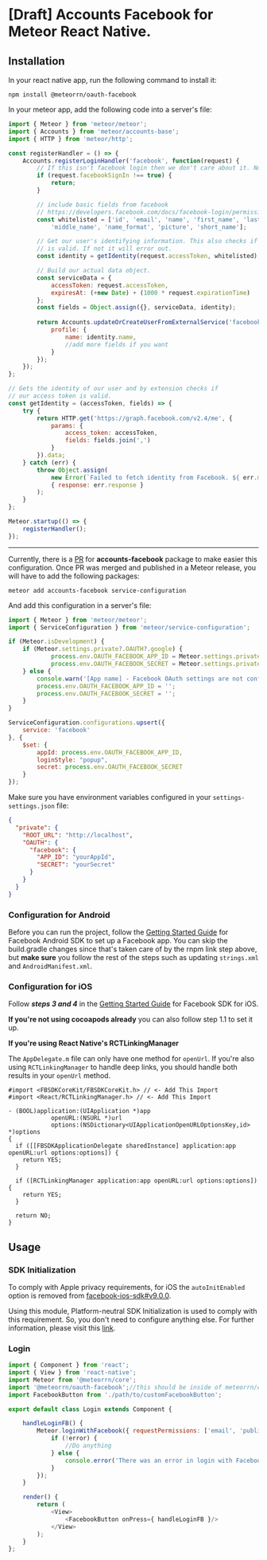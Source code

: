 # [Draft] Accounts Facebook for Meteor React Native.

## Installation

In your react native app, run the following command to install it:

```shell
npm install @meteorrn/oauth-facebook
```

In your meteor app, add the following code into a server's file:

```js
import { Meteor } from 'meteor/meteor';
import { Accounts } from 'meteor/accounts-base';
import { HTTP } from 'meteor/http';

const registerHandler = () => {
	Accounts.registerLoginHandler('facebook', function(request) {
		// If this isn't facebook login then we don't care about it. No need to proceed.
		if (request.facebookSignIn !== true) {
			return;
		}

		// include basic fields from facebook
		// https://developers.facebook.com/docs/facebook-login/permissions/
		const whitelisted = ['id', 'email', 'name', 'first_name', 'last_name',
			'middle_name', 'name_format', 'picture', 'short_name'];

		// Get our user's identifying information. This also checks if the accessToken
		// is valid. If not it will error out.
		const identity = getIdentity(request.accessToken, whitelisted);

		// Build our actual data object.
		const serviceData = {
			accessToken: request.accessToken,
			expiresAt: (+new Date) + (1000 * request.expirationTime)
		};
		const fields = Object.assign({}, serviceData, identity);
		
		return Accounts.updateOrCreateUserFromExternalService('facebook', { ...fields }, {
			profile: {
				name: identity.name,
				//add more fields if you want
			}
		});
	});
};

// Gets the identity of our user and by extension checks if
// our access token is valid.
const getIdentity = (accessToken, fields) => {
	try {
		return HTTP.get('https://graph.facebook.com/v2.4/me', {
			params: {
				access_token: accessToken,
				fields: fields.join(',')
			}
		}).data;
	} catch (err) {
		throw Object.assign(
			new Error(`Failed to fetch identity from Facebook. ${ err.message }`),
			{ response: err.response }
		);
	}
};

Meteor.startup(() => {
	registerHandler();
});

```

____

Currently, there is a [PR](https://github.com/meteor/meteor/pull/11603) for **accounts-facebook** package to make easier
this configuration. Once PR was merged and
published in a Meteor release, you will have to add the following packages:

```shell
meteor add accounts-facebook service-configuration
```

And add this configuration in a server's file:

```js
import { Meteor } from 'meteor/meteor';
import { ServiceConfiguration } from 'meteor/service-configuration';

if (Meteor.isDevelopment) {
	if (Meteor.settings.private?.OAUTH?.google) {
			process.env.OAUTH_FACEBOOK_APP_ID = Meteor.settings.private.OAUTH.facebook.APP_ID;
			process.env.OAUTH_FACEBOOK_SECRET = Meteor.settings.private.OAUTH.facebook.SECRET;
	} else {
		console.warn('[App name] - Facebook OAuth settings are not configured.');
		process.env.OAUTH_FACEBOOK_APP_ID = '';
		process.env.OAUTH_FACEBOOK_SECRET = '';
	}
}

ServiceConfiguration.configurations.upsert({
	service: 'facebook'
}, {
	$set: {
		appId: process.env.OAUTH_FACEBOOK_APP_ID,
		loginStyle: "popup",
		secret: process.env.OAUTH_FACEBOOK_SECRET
	}
});
```

Make sure you have environment variables configured in your `settings-settings.json` file:

```json
{
  "private": {
    "ROOT_URL": "http://localhost",
    "OAUTH": {
      "facebook": {
        "APP_ID": "yourAppId",
        "SECRET": "yourSecret"
      }
    }
  }
}
```


### Configuration for Android

Before you can run the project, follow
the [Getting Started Guide](https://developers.facebook.com/docs/android/getting-started/) for Facebook Android SDK to
set up a Facebook app. You can skip the build.gradle changes since that's taken care of by the rnpm link step above,
but **make sure** you follow the rest of the steps such as updating `strings.xml` and `AndroidManifest.xml`.

### Configuration for iOS

Follow ***steps 3 and 4*** in the [Getting Started Guide](https://developers.facebook.com/docs/ios/use-cocoapods) for
Facebook SDK for iOS.

**If you're not using cocoapods already** you can also follow step 1.1 to set it up.

**If you're using React Native's RCTLinkingManager**

The `AppDelegate.m` file can only have one method for `openUrl`. If you're also using `RCTLinkingManager` to handle deep
links, you should handle both results in your `openUrl` method.

```objc
#import <FBSDKCoreKit/FBSDKCoreKit.h> // <- Add This Import
#import <React/RCTLinkingManager.h> // <- Add This Import

- (BOOL)application:(UIApplication *)app
            openURL:(NSURL *)url
            options:(NSDictionary<UIApplicationOpenURLOptionsKey,id> *)options
{
  if ([[FBSDKApplicationDelegate sharedInstance] application:app openURL:url options:options]) {
    return YES;
  }

  if ([RCTLinkingManager application:app openURL:url options:options]) {
    return YES;
  }

  return NO;
}
```

## Usage

### SDK Initialization

To comply with Apple privacy requirements, for iOS the `autoInitEnabled` option is removed
from [facebook-ios-sdk#v9.0.0](https://github.com/facebook/facebook-ios-sdk/blob/master/CHANGELOG.md#900).

Using this module, Platform-neutral SDK Initialization is used to comply with this requirement. So, you don't need to
configure anything else. For further information, please visit this [link](https://github.com/thebergamo/react-native-fbsdk-next#sdk-initialization).

### Login

```js
import { Component } from 'react';
import { View } from 'react-native';
import Meteor from '@meteorrn/core';
import '@meteorrn/oauth-facebook';//this should be inside of meteorrn/core package (PR is needed).
import FacebookButton from './path/to/customFacebookButton';

export default class Login extends Component {

	handleLoginFB() {
		Meteor.loginWithFacebook({ requestPermissions: ['email', 'public_profile'] }, (error) => {
			if (!error) {
				//Do anything
			} else {
				console.error('There was an error in login with Facebook: ', error);
			}
		});
	}

	render() {
		return (
			<View>
				<FacebookButton onPress={ handleLoginFB }/>
			</View>
		);
	}
};
```
